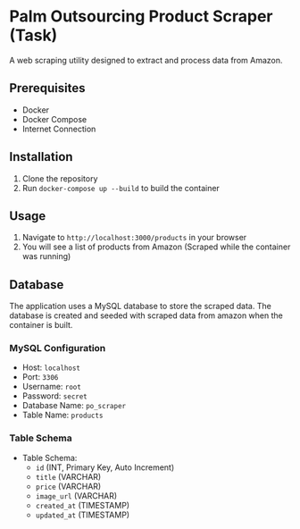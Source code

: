 # Palm Outsourcing Product Scraper (Task)

A web scraping utility designed to extract and process data from Amazon.

## Prerequisites

- Docker
- Docker Compose
- Internet Connection

## Installation

1. Clone the repository
2. Run `docker-compose up --build` to build the container

## Usage

1. Navigate to `http://localhost:3000/products` in your browser
2. You will see a list of products from Amazon (Scraped while the container was running)

## Database

The application uses a MySQL database to store the scraped data. The database is created and seeded with scraped data from amazon when the container is built.

### MySQL Configuration

- Host: `localhost`
- Port: `3306`
- Username: `root`
- Password: `secret`
- Database Name: `po_scraper`
- Table Name: `products`

### Table Schema

- Table Schema:
  - `id` (INT, Primary Key, Auto Increment)
  - `title` (VARCHAR)
  - `price` (VARCHAR)
  - `image_url` (VARCHAR)
  - `created_at` (TIMESTAMP)
  - `updated_at` (TIMESTAMP)
